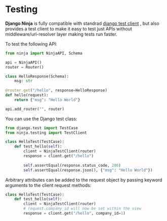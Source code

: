 # Testing

**Django Ninja** is fully compatible with standrad [django test client](https://docs.djangoproject.com/en/dev/topics/testing/tools/) , but also provides a test client to make it easy to test just APIs without middleware/url-resolver layer making tests run faster.

To test the following API:
```python
from ninja import NinjaAPI, Schema

api = NinjaAPI()
router = Router()

class HelloResponse(Schema):
    msg: str
    
@router.get("/hello", response=HelloResponse)
def hello(request):
    return {"msg": "Hello World"}

api.add_router("", router)
```

You can use the Django test class:
```python
from django.test import TestCase
from ninja.testing import TestClient

class HelloTest(TestCase):
    def test_hello(self):
        client = NinjaTestClient(router)
        response = client.get("/hello")
        
        self.assertEqual(response.status_code, 200)
        self.assertEqual(response.json(), {"msg": "Hello World"})
```

Arbitrary attributes can be added to the request object by passing keyword arguments to the client request methods:
```python
class HelloTest(TestCase):
    def test_hello(self):
        client = NinjaTestClient(router)
        # request.company_id will now be set within the view
        response = client.get("/hello", company_id=1)
```
